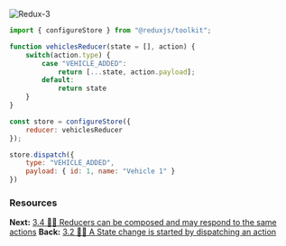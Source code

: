 
![Redux-3](Redux-3.png)

```javascript
import { configureStore } from "@reduxjs/toolkit";

function vehiclesReducer(state = [], action) {
	switch(action.type) {
		case "VEHICLE_ADDED":
			return [...state, action.payload];
	    default:
			return state
	}
}

const store = configureStore({
	reducer: vehiclesReducer
});

store.dispatch({ 
	type: "VEHICLE_ADDED",
	payload: { id: 1, name: "Vehicle 1" }
})
```


### Resources

**Next:** [3.4 🤷‍♂️ Reducers can be composed and may respond to the same actions](3.4%20🤷‍♂️%20Reducers%20can%20be%20composed%20and%20may%20respond%20to%20the%20same%20actions.md)
**Back:** [3.2 🤷‍♂️ A State change is started by dispatching an action](3.2%20🤷‍♂️%20A%20State%20change%20is%20started%20by%20dispatching%20an%20action.md)